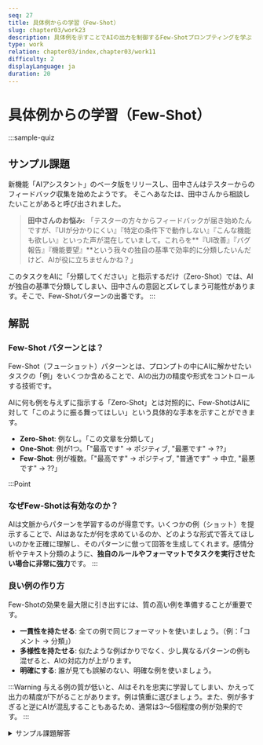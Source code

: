 ```yaml
---
seq: 27
title: 具体例からの学習（Few-Shot）
slug: chapter03/work23
description: 具体例を示すことでAIの出力を制御するFew-Shotプロンプティングを学ぶ
type: work
relation: chapter03/index,chapter03/work11
difficulty: 2
displayLanguage: ja
duration: 20
---
```


# 具体例からの学習（Few-Shot）

:::sample-quiz

## サンプル課題
新機能「AIアシスタント」のベータ版をリリースし、田中さんはテスターからのフィードバック収集を始めたようです。
そこへあなたは、田中さんから相談したいことがあると呼び出されました。

> **田中さんのお悩み:**
> 「テスターの方々からフィードバックが届き始めたんですが、『UIが分かりにくい』『特定の条件下で動作しない』『こんな機能も欲しい』といった声が混在していまして。これらを**『UI改善』『バグ報告』『機能要望』**という我々の独自の基準で効率的に分類したいんだけど、AIが役に立ちませんかね？」

このタスクをAIに「分類してください」と指示するだけ（Zero-Shot）では、AIが独自の基準で分類してしまい、田中さんの意図とズレてしまう可能性があります。そこで、Few-Shotパターンの出番です。
:::

## 解説

### Few-Shot パターンとは？

Few-Shot（フューショット）パターンとは、プロンプトの中にAIに解かせたいタスクの「例」をいくつか含めることで、AIの出力の精度や形式をコントロールする技術です。

AIに何も例を与えずに指示する「Zero-Shot」とは対照的に、Few-ShotはAIに対して「このように振る舞ってほしい」という具体的な手本を示すことができます。

- **Zero-Shot**: 例なし。「この文章を分類して」
- **One-Shot**: 例が1つ。「"最高です" -> ポジティブ, "最悪です" -> ??」
- **Few-Shot**: 例が複数。「"最高です" -> ポジティブ, "普通です" -> 中立, "最悪です" -> ??」

:::Point
### なぜFew-Shotは有効なのか？
AIは文脈からパターンを学習するのが得意です。いくつかの例（ショット）を提示することで、AIはあなたが何を求めているのか、どのような形式で答えてほしいのかを正確に理解し、そのパターンに倣って回答を生成してくれます。感情分析やテキスト分類のように、**独自のルールやフォーマットでタスクを実行させたい場合に非常に強力**です。
:::

### 良い例の作り方

Few-Shotの効果を最大限に引き出すには、質の高い例を準備することが重要です。

- **一貫性を持たせる**: 全ての例で同じフォーマットを使いましょう。（例：「コメント -> 分類」）
- **多様性を持たせる**: 似たような例ばかりでなく、少し異なるパターンの例も混ぜると、AIの対応力が上がります。
- **明確にする**: 誰が見ても誤解のない、明確な例を使いましょう。

:::Warning
与える例の質が低いと、AIはそれを忠実に学習してしまい、かえって出力の精度が下がることがあります。例は慎重に選びましょう。また、例が多すぎると逆にAIが混乱することもあるため、通常は3〜5個程度の例が効果的です。
:::

<details>
<summary>サンプル課題解答</summary>

```markdown
あなたは、ユーザーからのフィードバックを分析するプロダクトマネージャーです。
以下の例に倣って、与えられたフィードバックを「UI改善」「バグ報告」「機能要望」のいずれかに分類してください。

# 例
- フィードバック: レポート作成ボタンの色が背景に溶け込んでいて見つけにくいです。
- 分類: UI改善

- フィードバック: 特定のキーワードで検索すると、アプリケーションが強制終了してしまいます。
- 分類: バグ報告

- フィードバック: 分析結果をPDF形式でエクスポートできる機能が欲しいです。
- 分類: 機能要望

# 分類するフィードバック
1. 「グラフの表示がスマホだと崩れて表示されます。」
2. 「音声入力でアシスタントを呼び出せるようにしてほしい。」
3. 「昨日から、過去の履歴データを参照しようとするとエラーメッセージが出て何もできません。」
```

**▼ AIによる出力例**
```
1. 
- フィードバック: 「グラフの表示がスマホだと崩れて表示されます。」
- 分類: UI改善
2. 
- フィードバック: 「音声入力でアシスタントを呼び出せるようにしてほしい。」
- 分類: 機能要望
3. 
- フィードバック: 「昨日から、過去の履歴データを参照しようとするとエラーメッセージが出て何もできません。」
- 分類: バグ報告
```
</details>